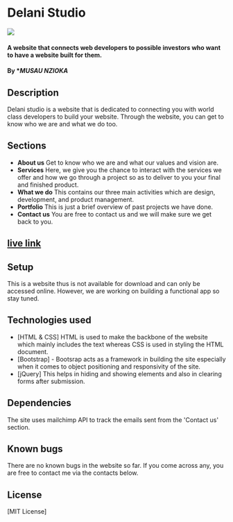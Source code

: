 # Delani Studio


![](Readme/landing.png)
#### A website that connects web developers to possible investors who want to have a website built for them.
#### By **MUSAU NZIOKA*

## Description
Delani studio is a website that is dedicated to connecting you with world class developers to build your website. Through the website, you can get to know who we are and what we do too.


## Sections
* **About us**
Get to know who we are and what our values and vision are.
* **Services**
Here, we give you the chance to interact with the services we offer and how we go through a project so as to deliver to you your final and finished product.
* **What we do**
This contains our three main activities which are design, development, and product management.
* **Portfolio**
This is just a brief overview of past projects we have done.
* **Contact us**
You are free to contact us and we will make sure we get back to you.
## [live link](https://musau96.github.io/Delani-Studio/)

## Setup
This is a website thus is not available for download and can only be accessed online. However, we are working on building a functional app so stay tuned.

## Technologies used
- [HTML & CSS] HTML is used to make the backbone of the website which mainly includes the text whereas CSS is used in styling the HTML document.
- [Bootstrap] - Bootsrap acts as a framework in building the site especially when it comes to object positioning and responsivity of the site.
- [jQuery] This helps in hiding and showing elements and also in clearing forms after submission.

## Dependencies
The site uses mailchimp API to track the emails sent from the 'Contact us' section.

## Known bugs
There are no known bugs in the website so far. If you come across any, you are free to contact me via the contacts below.

## License
[MIT License]

